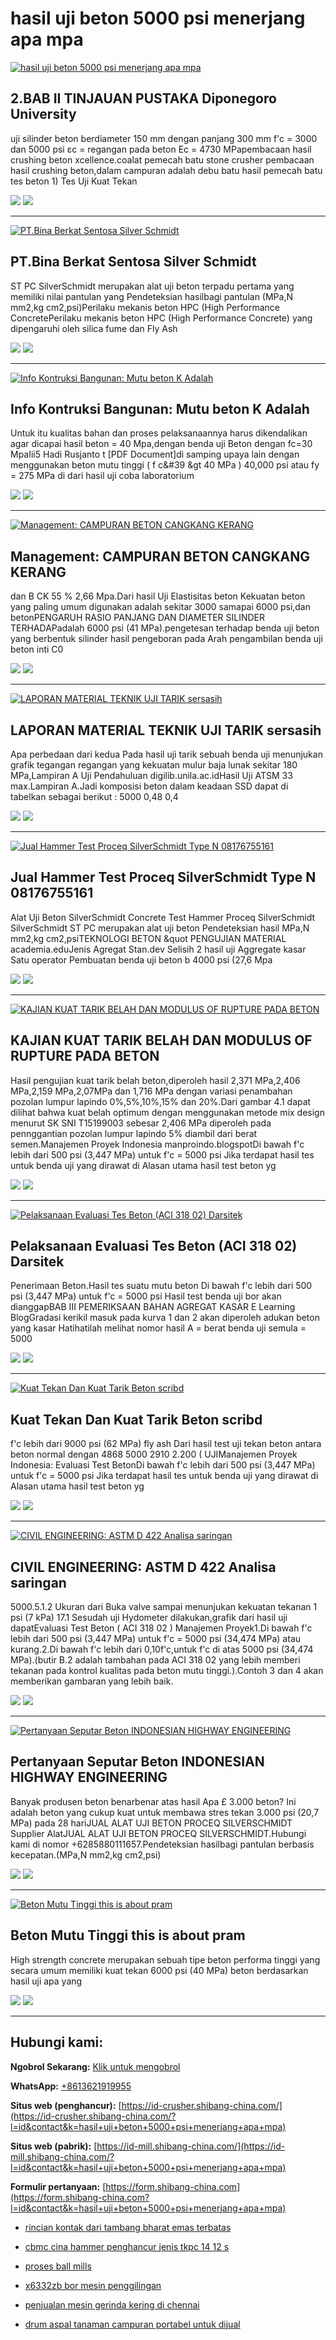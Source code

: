 # hasil uji beton 5000 psi menerjang apa mpa

<a href="https://swt.shibang-china.com/?l=id&img&k=hasil+uji+beton+5000+psi+menerjang+apa+mpa" target="_blank">![hasil uji beton 5000 psi menerjang apa mpa](http://static.shibang-china.com/all-800x300/1333.jpg)</a>

## 2.BAB II TINJAUAN PUSTAKA Diponegoro University
uji silinder beton berdiameter 150 mm dengan panjang 300 mm f'c = 3000 dan 5000 psi εc = regangan pada beton Ec = 4730 MPapembacaan hasil crushing beton xcellence.coalat pemecah batu stone crusher pembacaan hasil crushing beton,dalam campuran adalah debu batu hasil pemecah batu tes beton 1) Tes Uji Kuat Tekan


<a href="https://whatsapp.shibangsoft.com/WhatsApp.php" target="_blank" title="WhatsApp">![](http://static.shibang-china.com/icon/whatsapp.png)</a> <a href="https://swt.shibang-china.com/?l=id&icon&k=hasil+uji+beton+5000+psi+menerjang+apa+mpa" target="_blank">![](http://static.shibang-china.com/icon/chat-id.png)</a>

---

<a href="https://swt.shibang-china.com/?l=id&img&k=hasil+uji+beton+5000+psi+menerjang+apa+mpa" target="_blank">![PT.Bina Berkat Sentosa Silver Schmidt](http://static.shibang-china.com/all-800x300/1326.jpg)</a>

## PT.Bina Berkat Sentosa Silver Schmidt
ST PC SilverSchmidt merupakan alat uji beton terpadu pertama yang memiliki nilai pantulan yang Pendeteksian hasilbagi pantulan (MPa,N mm2,kg cm2,psi)Perilaku mekanis beton HPC (High Performance ConcretePerilaku mekanis beton HPC (High Performance Concrete) yang dipengaruhi oleh silica fume dan Fly Ash


<a href="https://whatsapp.shibangsoft.com/WhatsApp.php" target="_blank" title="WhatsApp">![](http://static.shibang-china.com/icon/whatsapp.png)</a> <a href="https://swt.shibang-china.com/?l=id&icon&k=hasil+uji+beton+5000+psi+menerjang+apa+mpa" target="_blank">![](http://static.shibang-china.com/icon/chat-id.png)</a>

---

<a href="https://swt.shibang-china.com/?l=id&img&k=hasil+uji+beton+5000+psi+menerjang+apa+mpa" target="_blank">![Info Kontruksi Bangunan: Mutu beton K Adalah](http://static.shibang-china.com/all-800x300/408.jpg)</a>

## Info Kontruksi Bangunan: Mutu beton K Adalah
Untuk itu kualitas bahan dan proses pelaksanaannya harus dikendalikan agar dicapai hasil beton = 40 Mpa,dengan benda uji Beton dengan fc=30 MpaIii5 Hadi Rusjanto t [PDF Document]di samping upaya lain dengan menggunakan beton mutu tinggi ( f c&#39 &gt 40 MPa ) 40,000 psi atau fy = 275 MPa di dari hasil uji coba laboratorium


<a href="https://whatsapp.shibangsoft.com/WhatsApp.php" target="_blank" title="WhatsApp">![](http://static.shibang-china.com/icon/whatsapp.png)</a> <a href="https://swt.shibang-china.com/?l=id&icon&k=hasil+uji+beton+5000+psi+menerjang+apa+mpa" target="_blank">![](http://static.shibang-china.com/icon/chat-id.png)</a>

---

<a href="https://swt.shibang-china.com/?l=id&img&k=hasil+uji+beton+5000+psi+menerjang+apa+mpa" target="_blank">![Management: CAMPURAN BETON CANGKANG KERANG](http://static.shibang-china.com/all-800x300/121.jpg)</a>

## Management: CAMPURAN BETON CANGKANG KERANG
dan B CK 55 % 2,66 Mpa.Dari hasil Uji Elastisitas beton Kekuatan beton yang paling umum digunakan adalah sekitar 3000 samapai 6000 psi,dan betonPENGARUH RASIO PANJANG DAN DIAMETER SILINDER TERHADAPadalah 6000 psi (41 MPa).pengetesan terhadap benda uji beton yang berbentuk silinder hasil pengeboran pada Arah pengambilan benda uji beton inti C0


<a href="https://whatsapp.shibangsoft.com/WhatsApp.php" target="_blank" title="WhatsApp">![](http://static.shibang-china.com/icon/whatsapp.png)</a> <a href="https://swt.shibang-china.com/?l=id&icon&k=hasil+uji+beton+5000+psi+menerjang+apa+mpa" target="_blank">![](http://static.shibang-china.com/icon/chat-id.png)</a>

---

<a href="https://swt.shibang-china.com/?l=id&img&k=hasil+uji+beton+5000+psi+menerjang+apa+mpa" target="_blank">![LAPORAN MATERIAL TEKNIK UJI TARIK sersasih](http://static.shibang-china.com/all-800x300/1084.jpg)</a>

## LAPORAN MATERIAL TEKNIK UJI TARIK sersasih
Apa perbedaan dari kedua Pada hasil uji tarik sebuah benda uji menunjukan grafik tegangan regangan yang kekuatan mulur baja lunak sekitar 180 MPa,Lampiran A Uji Pendahuluan digilib.unila.ac.idHasil Uji ATSM 33 max.Lampiran A.Jadi komposisi beton dalam keadaan SSD dapat di tabelkan sebagai berikut : 5000 0,48 0,4


<a href="https://whatsapp.shibangsoft.com/WhatsApp.php" target="_blank" title="WhatsApp">![](http://static.shibang-china.com/icon/whatsapp.png)</a> <a href="https://swt.shibang-china.com/?l=id&icon&k=hasil+uji+beton+5000+psi+menerjang+apa+mpa" target="_blank">![](http://static.shibang-china.com/icon/chat-id.png)</a>

---

<a href="https://swt.shibang-china.com/?l=id&img&k=hasil+uji+beton+5000+psi+menerjang+apa+mpa" target="_blank">![Jual Hammer Test Proceq SilverSchmidt Type N 08176755161](http://static.shibang-china.com/all-800x300/1465.jpg)</a>

## Jual Hammer Test Proceq SilverSchmidt Type N 08176755161
Alat Uji Beton SilverSchmidt Concrete Test Hammer Proceq SilverSchmidt SilverSchmidt ST PC merupakan alat uji beton Pendeteksian hasil MPa,N mm2,kg cm2,psiTEKNOLOGI BETON &quot PENGUJIAN MATERIAL academia.eduJenis Agregat Stan.dev Selisih 2 hasil uji Aggregate kasar Satu operator Pembuatan benda uji beton b 4000 psi (27,6 Mpa


<a href="https://whatsapp.shibangsoft.com/WhatsApp.php" target="_blank" title="WhatsApp">![](http://static.shibang-china.com/icon/whatsapp.png)</a> <a href="https://swt.shibang-china.com/?l=id&icon&k=hasil+uji+beton+5000+psi+menerjang+apa+mpa" target="_blank">![](http://static.shibang-china.com/icon/chat-id.png)</a>

---

<a href="https://swt.shibang-china.com/?l=id&img&k=hasil+uji+beton+5000+psi+menerjang+apa+mpa" target="_blank">![KAJIAN KUAT TARIK BELAH DAN MODULUS OF RUPTURE PADA BETON](http://static.shibang-china.com/all-800x300/707.jpg)</a>

## KAJIAN KUAT TARIK BELAH DAN MODULUS OF RUPTURE PADA BETON
Hasil pengujian kuat tarik belah beton,diperoleh hasil 2,371 MPa,2,406 MPa,2,159 MPa,2,07MPa dan 1,716 MPa dengan variasi penambahan pozolan lumpur lapindo 0%,5%,10%,15% dan 20%.Dari gambar 4.1 dapat dilihat bahwa kuat belah optimum dengan menggunakan metode mix design menurut SK SNI T15199003 sebesar 2,406 MPa diperoleh pada pennggantian pozolan lumpur lapindo 5% diambil dari berat semen.Manajemen Proyek Indonesia manproindo.blogspotDi bawah f'c lebih dari 500 psi (3,447 MPa) untuk f'c = 5000 psi Jika terdapat hasil tes untuk benda uji yang dirawat di Alasan utama hasil test beton yg


<a href="https://whatsapp.shibangsoft.com/WhatsApp.php" target="_blank" title="WhatsApp">![](http://static.shibang-china.com/icon/whatsapp.png)</a> <a href="https://swt.shibang-china.com/?l=id&icon&k=hasil+uji+beton+5000+psi+menerjang+apa+mpa" target="_blank">![](http://static.shibang-china.com/icon/chat-id.png)</a>

---

<a href="https://swt.shibang-china.com/?l=id&img&k=hasil+uji+beton+5000+psi+menerjang+apa+mpa" target="_blank">![Pelaksanaan Evaluasi Tes Beton (ACI 318 02) Darsitek](http://static.shibang-china.com/all-800x300/345.jpg)</a>

## Pelaksanaan Evaluasi Tes Beton (ACI 318 02) Darsitek
Penerimaan Beton.Hasil tes suatu mutu beton Di bawah f'c lebih dari 500 psi (3,447 MPa) untuk f'c = 5000 psi Hasil test benda uji bor akan dianggapBAB III PEMERIKSAAN BAHAN AGREGAT KASAR E Learning BlogGradasi kerikil masuk pada kurva 1 dan 2 akan diperoleh adukan beton yang kasar Hatihatilah melihat nomor hasil A = berat benda uji semula = 5000


<a href="https://whatsapp.shibangsoft.com/WhatsApp.php" target="_blank" title="WhatsApp">![](http://static.shibang-china.com/icon/whatsapp.png)</a> <a href="https://swt.shibang-china.com/?l=id&icon&k=hasil+uji+beton+5000+psi+menerjang+apa+mpa" target="_blank">![](http://static.shibang-china.com/icon/chat-id.png)</a>

---

<a href="https://swt.shibang-china.com/?l=id&img&k=hasil+uji+beton+5000+psi+menerjang+apa+mpa" target="_blank">![Kuat Tekan Dan Kuat Tarik Beton scribd](http://static.shibang-china.com/all-800x300/587.jpg)</a>

## Kuat Tekan Dan Kuat Tarik Beton scribd
f'c lebih dari 9000 psi (62 MPa) fly ash Dari hasil test uji tekan beton antara beton normal dengan 4868 5000 2910 2.200 ( UJIManajemen Proyek Indonesia: Evaluasi Test BetonDi bawah f'c lebih dari 500 psi (3,447 MPa) untuk f'c = 5000 psi Jika terdapat hasil tes untuk benda uji yang dirawat di Alasan utama hasil test beton yg


<a href="https://whatsapp.shibangsoft.com/WhatsApp.php" target="_blank" title="WhatsApp">![](http://static.shibang-china.com/icon/whatsapp.png)</a> <a href="https://swt.shibang-china.com/?l=id&icon&k=hasil+uji+beton+5000+psi+menerjang+apa+mpa" target="_blank">![](http://static.shibang-china.com/icon/chat-id.png)</a>

---

<a href="https://swt.shibang-china.com/?l=id&img&k=hasil+uji+beton+5000+psi+menerjang+apa+mpa" target="_blank">![CIVIL ENGINEERING: ASTM D 422 Analisa saringan](http://static.shibang-china.com/all-800x300/840.jpg)</a>

## CIVIL ENGINEERING: ASTM D 422 Analisa saringan
5000.5.1.2 Ukuran dari Buka valve sampai menunjukan kekuatan tekanan 1 psi (7 kPa) 17.1 Sesudah uji Hydometer dilakukan,grafik dari hasil uji dapatEvaluasi Test Beton ( ACI 318 02 ) Manajemen Proyek1.Di bawah f'c lebih dari 500 psi (3,447 MPa) untuk f'c = 5000 psi (34,474 MPa) atau kurang.2.Di bawah f'c lebih dari 0,10f'c,untuk f'c di atas 5000 psi (34,474 MPa).(butir B.2 adalah tambahan pada ACI 318 02 yang lebih memberi tekanan pada kontrol kualitas pada beton mutu tinggi.).Contoh 3 dan 4 akan memberikan gambaran yang lebih baik.


<a href="https://whatsapp.shibangsoft.com/WhatsApp.php" target="_blank" title="WhatsApp">![](http://static.shibang-china.com/icon/whatsapp.png)</a> <a href="https://swt.shibang-china.com/?l=id&icon&k=hasil+uji+beton+5000+psi+menerjang+apa+mpa" target="_blank">![](http://static.shibang-china.com/icon/chat-id.png)</a>

---

<a href="https://swt.shibang-china.com/?l=id&img&k=hasil+uji+beton+5000+psi+menerjang+apa+mpa" target="_blank">![Pertanyaan Seputar Beton INDONESIAN HIGHWAY ENGINEERING](http://static.shibang-china.com/all-800x300/1202.jpg)</a>

## Pertanyaan Seputar Beton INDONESIAN HIGHWAY ENGINEERING
Banyak produsen beton benarbenar atas hasil Apa £ 3.000 beton? Ini adalah beton yang cukup kuat untuk membawa stres tekan 3.000 psi (20,7 MPa) pada 28 hariJUAL ALAT UJI BETON PROCEQ SILVERSCHMIDT Supplier AlatJUAL ALAT UJI BETON PROCEQ SILVERSCHMIDT.Hubungi kami di nomor +6285880111657.Pendeteksian hasilbagi pantulan berbasis kecepatan.(MPa,N mm2,kg cm2,psi)


<a href="https://whatsapp.shibangsoft.com/WhatsApp.php" target="_blank" title="WhatsApp">![](http://static.shibang-china.com/icon/whatsapp.png)</a> <a href="https://swt.shibang-china.com/?l=id&icon&k=hasil+uji+beton+5000+psi+menerjang+apa+mpa" target="_blank">![](http://static.shibang-china.com/icon/chat-id.png)</a>

---

<a href="https://swt.shibang-china.com/?l=id&img&k=hasil+uji+beton+5000+psi+menerjang+apa+mpa" target="_blank">![Beton Mutu Tinggi this is about pram](http://static.shibang-china.com/all-800x300/739.jpg)</a>

## Beton Mutu Tinggi this is about pram
High strength concrete merupakan sebuah tipe beton performa tinggi yang secara umum memiliki kuat tekan 6000 psi (40 MPa) beton berdasarkan hasil uji apa yang

<a href="https://whatsapp.shibangsoft.com/WhatsApp.php" target="_blank" title="WhatsApp">![](http://static.shibang-china.com/icon/whatsapp.png)</a> <a href="https://swt.shibang-china.com/?l=id&icon&k=hasil+uji+beton+5000+psi+menerjang+apa+mpa" target="_blank">![](http://static.shibang-china.com/icon/chat-id.png)</a>

---
## Hubungi kami:

**Ngobrol Sekarang:** [Klik untuk mengobrol](https://swt.shibang-china.com?l=id&contact&k=hasil+uji+beton+5000+psi+menerjang+apa+mpa)

**WhatsApp:**  [+8613621919955](https://whatsapp.shibangsoft.com/WhatsApp.php)

**Situs web (penghancur):** [https://id-crusher.shibang-china.com/](https://id-crusher.shibang-china.com/?l=id&contact&k=hasil+uji+beton+5000+psi+menerjang+apa+mpa)

**Situs web (pabrik):** [https://id-mill.shibang-china.com/](https://id-mill.shibang-china.com/?l=id&contact&k=hasil+uji+beton+5000+psi+menerjang+apa+mpa)

**Formulir pertanyaan:** [https://form.shibang-china.com](https://form.shibang-china.com?l=id&contact&k=hasil+uji+beton+5000+psi+menerjang+apa+mpa)

* [rincian kontak dari tambang bharat emas terbatas](../22/rincian%20kontak%20dari%20tambang%20bharat%20emas%20terbatas.md)

* [cbmc cina hammer penghancur jenis tkpc 14 12 s](../23/cbmc%20cina%20hammer%20penghancur%20jenis%20tkpc%2014%2012%20s.md)

* [proses ball mills](../18/proses%20ball%20mills.md)

* [x6332zb bor mesin penggilingan](../26/x6332zb%20bor%20mesin%20penggilingan.md)

* [penjualan mesin gerinda kering di chennai](../17/penjualan%20mesin%20gerinda%20kering%20di%20chennai.md)

* [drum aspal tanaman campuran portabel untuk dijual](../26/drum%20aspal%20tanaman%20campuran%20portabel%20untuk%20dijual.md)